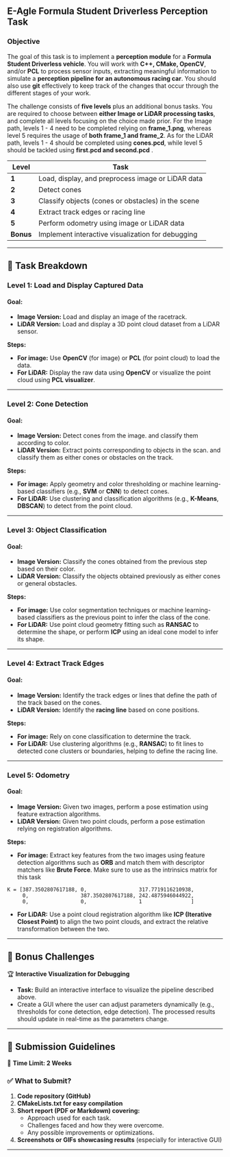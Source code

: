 ## **E-Agle Formula Student Driverless Perception Task**

### **Objective**  
The goal of this task is to implement a **perception module** for a **Formula Student Driverless vehicle**. You will work with **C++, CMake, OpenCV**, and/or **PCL** to process sensor inputs, extracting meaningful information to simulate a **perception pipeline for an autonomous racing car**. You should also use **git** effectively to keep track of the changes that occur through the different stages of your work.

The challenge consists of **five levels** plus an additional bonus tasks. You are required to choose between **either Image or LiDAR processing tasks**, and complete all levels focusing on the choice made prior. For the Image path, levels 1 - 4 need to be completed relying on **frame_1.png**, whereas level 5 requires the usage of **both frame_1 and frame_2**. As for the LiDAR path, levels 1 - 4 should be completed using **cones.pcd**, while level 5 should be tackled using **first.pcd and second.pcd** .


| **Level** | **Task** |
|-----------|----------|
| **1** | Load, display, and preprocess image or LiDAR data |
| **2** |  Detect cones  |
| **3** | Classify objects (cones or obstacles) in the scene  |
| **4** | Extract track edges or racing line |
| **5** | Perform odometry using image or LiDAR data |
| **Bonus** | Implement interactive visualization for debugging |

---

## **📜 Task Breakdown**

### **Level 1: Load and Display Captured Data**
#### **Goal:**
- **Image Version:** Load and display an image of the racetrack.
- **LiDAR Version:** Load and display a 3D point cloud dataset from a LiDAR sensor.

**Steps:**
- **For image:** Use **OpenCV** (for image) or **PCL** (for point cloud) to load the data.
- **For LiDAR:** Display the raw data using **OpenCV** or visualize the point cloud using **PCL visualizer**.

---

### **Level 2: Cone Detection**
#### **Goal:**  
- **Image Version:** Detect cones from the image. and classify them according to color.
- **LiDAR Version:** Extract points corresponding to objects in the scan. and classify them as either cones or obstacles on the track.

**Steps:**
- **For image:** Apply geometry and color thresholding or machine learning-based classifiers (e.g., **SVM** or **CNN**) to detect cones.
- **For LiDAR:** Use clustering and classification algorithms (e.g., **K-Means**, **DBSCAN**) to detect from the point cloud.

---

### **Level 3: Object Classification**
#### **Goal:**  
- **Image Version:** Classify the cones obtained from the previous step based on their color.
- **LiDAR Version:** Classify the objects obtained previously as either cones or general obstacles.

**Steps:**
- **For image:** Use color segmentation techniques or machine learning-based classifiers as the previous point to infer the class of the cone.
- **For LiDAR:** Use point cloud geometry fitting such as **RANSAC** to determine the shape, or perform **ICP** using an ideal cone model to infer its shape.

---

### **Level 4: Extract Track Edges**
#### **Goal:**  
- **Image Version:** Identify the track edges or lines that define the path of the track based on the cones.
- **LiDAR Version:** Identify the **racing line** based on cone positions.

**Steps:**
- **For image:** Rely on cone classification to determine the track.
- **For LiDAR:** Use clustering algorithms (e.g., **RANSAC**) to fit lines to detected cone clusters or boundaries, helping to define the racing line.

---

### **Level 5: Odometry**
#### **Goal:**  
- **Image Version:** Given two images, perform a pose estimation using feature extraction algorithms.
- **LiDAR Version:** Given two point clouds, perform a pose estimation relying on registration algorithms.

**Steps:**
- **For image:** Extract key features from the two images using feature detection algorithms such as **ORB** and match them with descriptor matchers like **Brute Force**. Make sure to use as the intrinsics matrix for this task

```
K = [387.3502807617188, 0,                 317.7719116210938,
     0,                 387.3502807617188, 242.4875946044922,
     0,                 0,                 1                ]
```

- **For LiDAR:** Use a point cloud registration algorithm like **ICP (Iterative Closest Point)** to align the two point clouds, and extract the relative transformation between the two. 

---

## **🎯 Bonus Challenges**
🏆 **Interactive Visualization for Debugging**  
- **Task:** Build an interactive interface to visualize the pipeline described above.  
- Create a GUI where the user can adjust parameters dynamically (e.g., thresholds for cone detection, edge detection). The processed results should update in real-time as the parameters change.

---

## **📅 Submission Guidelines**
📆 **Time Limit: 2 Weeks**

### **✅ What to Submit?**
1. **Code repository (GitHub)**
2. **CMakeLists.txt for easy compilation**
3. **Short report (PDF or Markdown) covering:**
   - Approach used for each task.
   - Challenges faced and how they were overcome.
   - Any possible improvements or optimizations.
4. **Screenshots or GIFs showcasing results** (especially for interactive GUI)

---